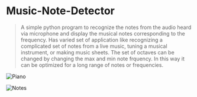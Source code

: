 # Music-Note-Detector


>A simple python program to recognize the notes from the audio heard via microphone and display the musical notes corresponding to the frequency. Has varied set of application like recognizing a complicated set of notes from a live music, tuning a musical instrument, or making music sheets. The set of octaves can be changed by changing the max and min note frquency. In this way it can be optimized for a long range of notes or frequencies.

![Piano](https://www.ubackground.com/_ph/18/396090932.jpg)

![Notes](https://st2.depositphotos.com/3703005/5847/i/950/depositphotos_58476681-stock-photo-sheet-music-background.jpg)
